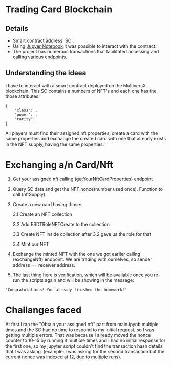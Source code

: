 # Trading Card Blockchain
## Details 
* Smart contract address: [SC](https://github.com/cs-pub-ro/blockchain-protocols-and-distributed-applications/tree/main/assignments/tema-1) .
* Using [Jupyer Notebook](https://jupyter.org/) it was possible to interact with the contract.
* The project has numerous transactions that facilitated accessing and calling various endpoints. 

## Understanding the ideea
I have to interact with a smart contract deployed on the MultiversX blockchain. This SC contains a numbers of NFT's and each one has the those attributes: 
```
{
    "class": , 
    "power": ,
    "rarity": 
}
```
All players must find their assigned nft properties, create a card with the same properties and exchange the created card with one that already exists in the NFT supply, having the same properties.

# Exchanging a/n Card/Nft
1. Get your assigned nft calling (getYourNftCardProperties) endpoint
2. Query SC data and get the NFT nonce(number used once). Function to call (nftSupply).
3. Create a new card having those:

    3.1 Create an NFT collection

    3.2 Add ESDTRoleNFTCreate to the collection

    3.3 Create NFT inside collection after 3.2 gave us the role for that

    3.4 Mint our NFT
4. Exchange the minted NFT with the one we got earlier calling (exchangeNft) endpoint. 
    We are trading with ourselves, so sender address == receiver address.
5.  The last thing here is verification, which will be available once you re-run the scripts again and will be showing in the message:   

`"Congratulations! You already finished the homework!"`
# Challanges faced
At first I ran the "Obtain your assigned nft" part from main.ipynb multiple times and the SC had no time to respond to my initial request, so I was getting multiple errors. That was because I already moved the nonce counter to 10-15 by running it multiple times and I had no initial response for the first one, so my jupyter script couldn't find the transaction hash details that I was asking. (example: I was asking for the second transaction but the current nonce was indexed at 12, due to multiple runs).

